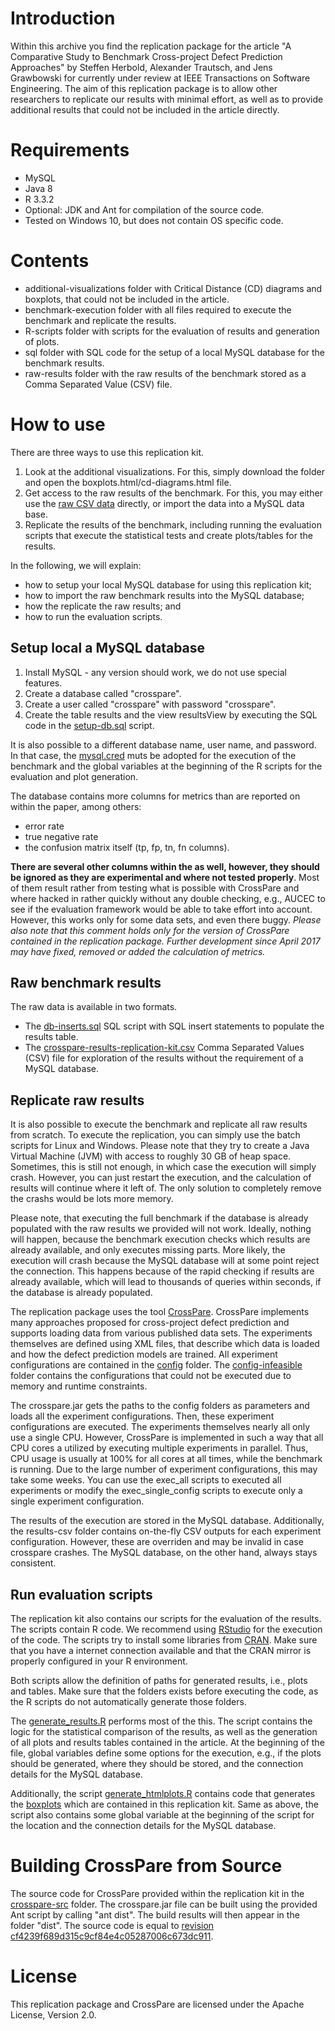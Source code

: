 Introduction
============
Within this archive you find the replication package for the article "A Comparative Study to Benchmark Cross-project Defect Prediction Approaches" by Steffen Herbold, Alexander Trautsch, and Jens Grawbowski for currently under review at IEEE Transactions on Software Engineering. The aim of this replication package is to allow other researchers to replicate our results with minimal effort, as well as to provide additional results that could not be included in the article directly. 

Requirements
============
- MySQL
- Java 8
- R 3.3.2
- Optional: JDK and Ant for compilation of the source code.
- Tested on Windows 10, but does not contain OS specific code. 

Contents
========
- additional-visualizations folder with Critical Distance (CD) diagrams and boxplots, that could not be included in the article.
- benchmark-execution folder with all files required to execute the benchmark and replicate the results.
- R-scripts folder with scripts for the evaluation of results and generation of plots.
- sql folder with SQL code for the setup of a local MySQL database for the benchmark results.
- raw-results folder with the raw results of the benchmark stored as a Comma Separated Value (CSV) file.

How to use
==========
There are three ways to use this replication kit.
1. Look at the additional visualizations. For this, simply download the folder and open the boxplots.html/cd-diagrams.html file.
2. Get access to the raw results of the benchmark. For this, you may either use the [raw CSV data](raw-results/crosspare-results-replication-kit.csv) directly, or import the data into a MySQL data base.
3. Replicate the results of the benchmark, including running the evaluation scripts that execute the statistical tests and create plots/tables for the results.

In the following, we will explain:
- how to setup your local MySQL database for using this replication kit;
- how to import the raw benchmark results into the MySQL database;
- how the replicate the raw results; and
- how to run the evaluation scripts. 

Setup local a MySQL database
----------------------------

1. Install MySQL - any version should work, we do not use special features.
2. Create a database called "crosspare".
3. Create a user called "crosspare" with password "crosspare".
4. Create the table results and the view resultsView by executing the SQL code in the [setup-db.sql](sql/setup-db.sql) script.

It is also possible to a different database name, user name, and password. In that case, the [mysql.cred](benchmark-execution/mysql.cred) muts be adopted for the execution of the benchmark and the global variables at the beginning of the R scripts for the evaluation and plot generation. 

The database contains more columns for metrics than are reported on within the paper, among others:
- error rate
- true negative rate
- the confusion matrix itself (tp, fp, tn, fn columns).

**There are several other columns within the as well, however, they should be ignored as they are experimental and where not tested properly**. Most of them result rather from testing what is possible with CrossPare and where hacked in rather quickly without any double checking, e.g., AUCEC to see if the evaluation framework would be able to take effort into account. However, this works only for some data sets, and even there buggy. *Please also note that this comment holds only for the version of CrossPare contained in the replication package. Further development since April 2017 may have fixed, removed or added the calculation of metrics.*

Raw benchmark results
------------------------------------------
The raw data is available in two formats.
- The [db-inserts.sql](raw-results/db-inserts.sql) SQL script with SQL insert statements to populate the results table.
- The [crosspare-results-replication-kit.csv](raw-results/crosspare-results-replication-kit.csv) Comma Separated Values (CSV) file for exploration of the results without the requirement of a MySQL database. 

Replicate raw results
---------------------
It is also possible to execute the benchmark and replicate all raw results from scratch. To execute the replication, you can simply use the batch scripts for Linux and Windows. Please note that they try to create a Java Virtual Machine (JVM) with access to roughly 30 GB of heap space. Sometimes, this is still not enough, in which case the execution will simply crash. However, you can just restart the execution, and the calculation of results will continue where it left of. The only solution to completely remove the crashs would be lots more memory. 

Please note, that executing the full benchmark if the database is already populated with the raw results we provided will not work. Ideally, nothing will happen, because the benchmark execution checks which results are already available, and only executes missing parts. More likely, the execution will crash because the MySQL database will at some point reject the connection. This happens because of the rapid checking if results are already available, which will lead to thousands of queries within seconds, if the database is already populated. 

The replication package uses the tool [CrossPare](https://github.com/sherbold/CrossPare/). CrossPare implements many approaches proposed for cross-project defect prediction and supports loading data from various published data sets. The experiments themselves are defined using XML files, that describe which data is loaded and how the defect prediction models are trained. All experiment configurations are contained in the [config](benchmark-execution/benchmark/config) folder. The [config-infeasible](benchmark-execution/benchmark/config-infeasible) folder contains the configurations that could not be executed due to memory and runtime constraints. 

The crosspare.jar gets the paths to the config folders as parameters and loads all the experiment configurations. Then, these experiment configurations are executed. The experiments themselves nearly all only use a single CPU. However, CrossPare is implemented in such a way that all CPU cores a utilized by executing multiple experiments in parallel. Thus, CPU usage is usually at 100% for all cores at all times, while the benchmark is running. Due to the large number of experiment configurations, this may take some weeks. You can use the exec_all scripts to executed all experiments or modify the exec_single_config scripts to execute only a single experiment configuration. 

The results of the execution are stored in the MySQL database. Additionally, the results-csv folder contains on-the-fly CSV outputs for each experiment configuration. However, these are overriden and may be invalid in case crosspare crashes. The MySQL database, on the other hand, always stays consistent. 

Run evaluation scripts
----------------------
The replication kit also contains our scripts for the evaluation of the results. The scripts contain R code. We recommend using [RStudio](https://www.rstudio.com/) for the execution of the code. The scripts try to install some libraries from [CRAN](http://cran.us.r-project.org/). Make sure that you have a internet connection available and that the CRAN mirror is properly configured in your R environment. 

Both scripts allow the definition of paths for generated results, i.e., plots and tables. Make sure that the folders exists before executing the code, as the R scripts do not automatically generate those folders. 

The [generate_results.R](R-scripts/generate_results.R) performs most of the this. The script contains the logic for the statistical comparison of the results, as well as the generation of all plots and results tables contained in the article. At the beginning of the file, global variables define some options for the execution, e.g., if the plots should be generated, where they should be stored, and the connection details for the MySQL database. 

Additionally, the script [generate_htmlplots.R](R-scripts/generate_htmlplots.R) contains code that generates the [boxplots](additional-visualizations/boxplots.html) which are contained in this replication kit. Same as above, the script also contains some global variable at the beginning of the script for the location and the connection details for the MySQL database. 

Building CrossPare from Source
==============================
The source code for CrossPare provided within the replication kit in the [crosspare-src](crosspare-src) folder. The crosspare.jar file can be built using the provided Ant script by calling "ant dist". The build results will then appear in the folder "dist". The source code is equal to [revision cf4239f689d315c9cf84e4c05287006c673dc911](https://github.com/sherbold/CrossPare/tree/cf4239f689d315c9cf84e4c05287006c673dc911).

License
=======
This replication package and CrossPare are licensed under the Apache License, Version 2.0. 
